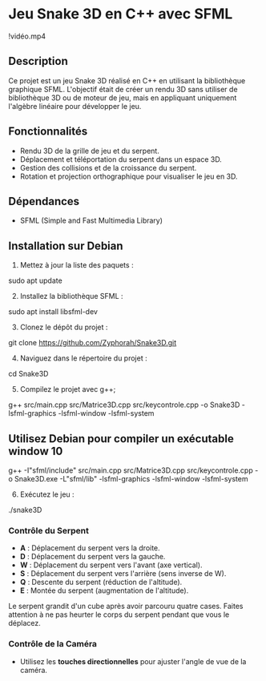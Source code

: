 # Jeu Snake 3D en C++ avec SFML
!vidéo.mp4

## Description
Ce projet est un jeu Snake 3D réalisé en C++ en utilisant la bibliothèque graphique SFML. L'objectif était de créer un rendu 3D sans utiliser de bibliothèque 3D ou de moteur de jeu, mais en appliquant uniquement l'algèbre linéaire pour développer le jeu.

## Fonctionnalités
- Rendu 3D de la grille de jeu et du serpent.
- Déplacement et téléportation du serpent dans un espace 3D.
- Gestion des collisions et de la croissance du serpent.
- Rotation et projection orthographique pour visualiser le jeu en 3D.

## Dépendances
- SFML (Simple and Fast Multimedia Library)

## Installation sur Debian

1. Mettez à jour la liste des paquets :

sudo apt update

2. Installez la bibliothèque SFML :

sudo apt install libsfml-dev

3. Clonez le dépôt du projet :

git clone https://github.com/Zyphorah/Snake3D.git

4. Naviguez dans le répertoire du projet :

cd Snake3D

5. Compilez le projet avec g++;

 g++ src/main.cpp src/Matrice3D.cpp src/keycontrole.cpp -o Snake3D -lsfml-graphics -lsfml-window -lsfml-system

 ## Utilisez Debian pour compiler un exécutable window 10 

 g++ -I"sfml/include" src/main.cpp src/Matrice3D.cpp src/keycontrole.cpp -o Snake3D.exe -L"sfml/lib" -lsfml-graphics -lsfml-window -lsfml-system

6. Exécutez le jeu :

./snake3D

### Contrôle du Serpent
- **A** : Déplacement du serpent vers la droite.
- **D** : Déplacement du serpent vers la gauche.
- **W** : Déplacement du serpent vers l'avant (axe vertical).
- **S** : Déplacement du serpent vers l'arrière (sens inverse de W).
- **Q** : Descente du serpent (réduction de l'altitude).
- **E** : Montée du serpent (augmentation de l'altitude).

Le serpent grandit d'un cube après avoir parcouru quatre cases. Faites attention à ne pas heurter le corps du serpent pendant que vous le déplacez.

### Contrôle de la Caméra
- Utilisez les **touches directionnelles** pour ajuster l'angle de vue de la caméra.
